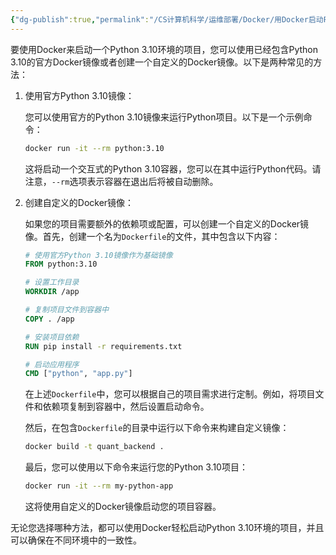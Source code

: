 ```yaml
---
{"dg-publish":true,"permalink":"/CS计算机科学/运维部署/Docker/用Docker启动Python项目/","noteIcon":"","created":"2024-06-22T22:30:28.900+08:00","updated":"2024-04-24T00:30:40.000+08:00"}
---
```



要使用Docker来启动一个Python 3.10环境的项目，您可以使用已经包含Python 3.10的官方Docker镜像或者创建一个自定义的Docker镜像。以下是两种常见的方法：

1. 使用官方Python 3.10镜像：

   您可以使用官方的Python 3.10镜像来运行Python项目。以下是一个示例命令：

   ```bash
   docker run -it --rm python:3.10
   ```

   这将启动一个交互式的Python 3.10容器，您可以在其中运行Python代码。请注意，`--rm`选项表示容器在退出后将被自动删除。

2. 创建自定义的Docker镜像：

   如果您的项目需要额外的依赖项或配置，可以创建一个自定义的Docker镜像。首先，创建一个名为`Dockerfile`的文件，其中包含以下内容：

   ```Dockerfile
   # 使用官方Python 3.10镜像作为基础镜像
   FROM python:3.10

   # 设置工作目录
   WORKDIR /app

   # 复制项目文件到容器中
   COPY . /app

   # 安装项目依赖
   RUN pip install -r requirements.txt

   # 启动应用程序
   CMD ["python", "app.py"]
   ```

   在上述`Dockerfile`中，您可以根据自己的项目需求进行定制。例如，将项目文件和依赖项复制到容器中，然后设置启动命令。

   然后，在包含`Dockerfile`的目录中运行以下命令来构建自定义镜像：

   ```bash
   docker build -t quant_backend .
   ```

   最后，您可以使用以下命令来运行您的Python 3.10项目：

   ```bash
   docker run -it --rm my-python-app
   ```

   这将使用自定义的Docker镜像启动您的项目容器。

无论您选择哪种方法，都可以使用Docker轻松启动Python 3.10环境的项目，并且可以确保在不同环境中的一致性。